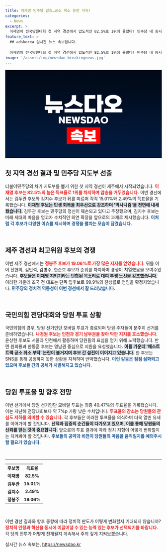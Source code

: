 ```yaml
---
title: 이재명 민주당 압승…공소 취소 논란 지속!
categories:
  - News
excerpt: >
  이재명이 전국당원대회 첫 지역 경선에서 압도적인 82.5%로 1위에 올랐다! 민주당 내 동시 대여 경쟁과 패스트트랙 공방이 가열되는 가운데, 국민의힘은 분주한 투표 캠페인에 나섰다. 정치판이 요동치는 이 현장을 놓치지 마세요!
feature_text: >
  ## adskorea 실시간 뉴스 속보입니다.

  이재명이 전국당원대회 첫 지역 경선에서 압도적인 82.5%로 1위에 올랐다! 민주당 내 동시 대여 경쟁과 패스트트랙 공방이 가열되는 가운데, 국민의힘은 분주한 투표 캠페인에 나섰다. 정치판이 요동치는 이 현장을 놓치지 마세요!
image: '/assets/img/newsdao_breakingnews.jpg'
---
```


<p><img src="/assets/img/newsdao_breakingnews.jpg" alt="adskorea 속보" /></p>

<h2 data-ke-size="size26">첫 지역 경선 결과 및 민주당 지도부 선출</h2>

<p data-ke-size="size16">더불어민주당의 차기 지도부를 뽑기 위한 첫 지역 경선이 제주에서 시작되었습니다. <b><span style="color: #ee2323;">이재명 후보는 82.5%의 높은 득표율로 1위를 차지하며 압승을 거두었습니다.</span></b> 이번 경선에서는 김두관 후보와 김지수 후보가 뒤를 따르며 각각 15.01%와 2.49%의 득표율을 기록했습니다. <b><span style="background-color: #21538527;">이재명 후보는 민생 회복을 최우선으로 강조하며 '먹사니즘'을 전면에 내세웠습니다.</span></b> 김두관 후보는 민주당의 정신이 훼손되고 있다고 주장했으며, 김지수 후보는 미래 세대의 마음을 얻고자 수치적인 외연 확장을 앞으로의 과제로 제시했습니다. <b><span style="color: #1a5490;">이처럼 각 후보가 다양한 이슈를 제시하며 경쟁을 펼치는 모습이 담겼습니다.</span></b></p>

<p data-ke-size="size16">&nbsp;</p>

<h2 data-ke-size="size26">제주 경선과 최고위원 후보의 경쟁</h2>

<p data-ke-size="size16">이번 제주 경선에서는 <b><span style="color: #ee2323;">정봉주 후보가 19.06%로 가장 많은 지지를 얻었습니다.</span></b> 뒤를 이어 전현희, 김민석, 김병주, 한준호 후보가 순위를 차지하며 경쟁이 치열했음을 보여주었습니다. <b><span style="background-color: #21538527;">후보들은 이재명 지키기라는 단합된 목소리로 대여 투쟁 노선을 강조했습니다.</span></b> 이러한 가운데 조국 전 대표는 단독 입후보로 99.9%의 찬성률로 연임을 확정지었습니다. <b><span style="color: #1a5490;">민주당의 정치적 역동성이 이번 경선에서 잘 드러났습니다.</span></b></p>

<p data-ke-size="size16">&nbsp;</p>

<h2 data-ke-size="size26">국민의힘 전당대회와 당원 투표 상황</h2>

<p data-ke-size="size16">국민의힘의 경우, 당원 선거인단 모바일 투표가 종료되며 당권 주자들이 분주히 선거를 준비하였습니다. <b><span style="color: #ee2323;">나경원 후보는 인천과 경기 남부권을 찾아 막판 지지를 호소했습니다.</span></b> 윤상현 후보도 서울과 인천에서 활동하며 당원들의 표심을 얻기 위해 노력했습니다. 반면 원희룡과 한동훈 후보는 영남권 중심으로 지원을 요청했습니다. <b><span style="background-color: #21538527;">이들 가운데 '패스트트랙 공소 취소 부탁' 논란이 불거지며 후보 간 설전이 이어지고 있습니다.</span></b> 한 후보는 SNS를 통해 공정하지 못한 상황을 지적하며 반박했습니다. <b><span style="color: #1a5490;">이런 갈등은 점점 심화되고 있으며 후보들 간의 공세가 치열해지고 있습니다.</span></b></p>

<p data-ke-size="size16">&nbsp;</p>

<h2 data-ke-size="size26">당원 투표율 및 향후 전망</h2>

<p data-ke-size="size16">이번 선거에서 당원 선거인단 모바일 투표는 최종 40.47%의 투표율을 기록했습니다. 이는 지난해 전당대회보다 약 7%p 가량 낮은 수치입니다. <b><span style="color: #ee2323;">투표율의 감소는 당원들의 관심도 저하를 의미할 수 있습니다.</span></b> 각 후보들은 이러한 투표율을 의식하며 더욱 열띤 유세를 이어가야 할 것입니다. <b><span style="background-color: #21538527;">선택과 집중의 순간들이 다가오고 있으며, 이를 통해 당원들의 신뢰를 얻는 것이 중요합니다.</span></b> 앞으로의 투표 결과에 따라 정치 지형이 어떻게 변화할지는 지켜봐야 할 것입니다. <b><span style="color: #1a5490;">후보들의 공약과 비전이 당원들의 마음을 움직일지를 예의주시할 필요가 있습니다.</span></b></p>

<p data-ke-size="size16">&nbsp;</p>

<hr />

<table style="width: 100%; border-collapse: collapse;">
<tr>
<td style="text-align: center; height: 17px;"><b>후보명</b></td>
<td style="text-align: center; height: 17px;"><b>득표율</b></td>
</tr>
<tr>
<td style="text-align: center; height: 17px;"><b>이재명</b></td>
<td style="text-align: center; height: 17px;"><b>82.5%</b></td>
</tr>
<tr>
<td style="text-align: center; height: 17px;"><b>김두관</b></td>
<td style="text-align: center; height: 17px;"><b>15.01%</b></td>
</tr>
<tr>
<td style="text-align: center; height: 17px;"><b>김지수</b></td>
<td style="text-align: center; height: 17px;"><b>2.49%</b></td>
</tr>
<tr>
<td style="text-align: center; height: 17px;"><b>정봉주</b></td>
<td style="text-align: center; height: 17px;"><b>19.06%</b></td>
</tr>
</table>

<p data-ke-size="size16">&nbsp;</p>

<p data-ke-size="size16">이번 경선 결과와 향후 동향에 따라 정치적 판도가 어떻게 변화할지 기대되지 않습니까? <b><span style="color: #ee2323;">정치적 안정과 혁신을 동시에 이끌어낼 수 있는 능력 있는 후보가 선택되기를 바랍니다.</span></b> 각 당의 전투가 어떻게 전개될지 계속해서 주의 깊게 지켜보겠습니다.</p>
실시간 뉴스 속보는, <a href="https://newsdao.kr" rel="dofollow">https://newsdao.kr</a>


